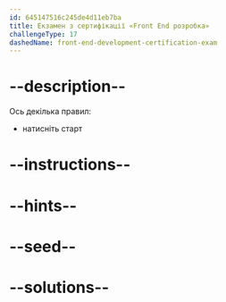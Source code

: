 ```yaml
---
id: 645147516c245de4d11eb7ba
title: Екзамен з сертифікації «Front End розробка»
challengeType: 17
dashedName: front-end-development-certification-exam
---
```


# --description--

Ось декілька правил:

- натисніть старт

# --instructions--

# --hints--

# --seed--

# --solutions--
